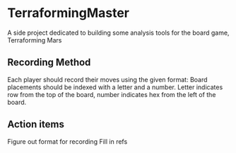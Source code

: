 # TerraformingMaster
A side project dedicated to building some analysis tools for the board game, Terraforming Mars

## Recording Method
Each player should record their moves using the given format:
Board placements should be indexed with a letter and a number. Letter indicates row from the top of the board, number indicates hex from the left of the board.

## Action items
Figure out format for recording
Fill in refs
